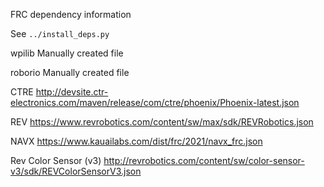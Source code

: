 FRC dependency information

See `../install_deps.py`

wpilib
Manually created file

roborio
Manually created file

CTRE
http://devsite.ctr-electronics.com/maven/release/com/ctre/phoenix/Phoenix-latest.json

REV
https://www.revrobotics.com/content/sw/max/sdk/REVRobotics.json

NAVX
https://www.kauailabs.com/dist/frc/2021/navx_frc.json

Rev Color Sensor (v3)
http://revrobotics.com/content/sw/color-sensor-v3/sdk/REVColorSensorV3.json